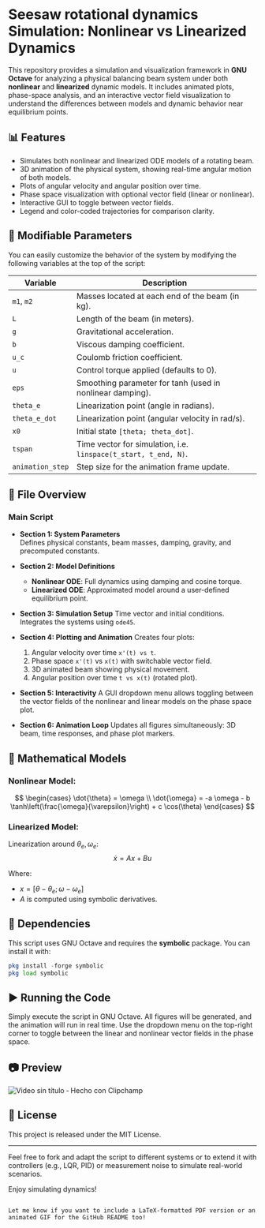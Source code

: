 
# Seesaw rotational dynamics Simulation: Nonlinear vs Linearized Dynamics

This repository provides a simulation and visualization framework in **GNU Octave** for analyzing a physical balancing beam system under both **nonlinear** and **linearized** dynamic models. It includes animated plots, phase-space analysis, and an interactive vector field visualization to understand the differences between models and dynamic behavior near equilibrium points.

## 📊 Features

- Simulates both nonlinear and linearized ODE models of a rotating beam.
- 3D animation of the physical system, showing real-time angular motion of both models.
- Plots of angular velocity and angular position over time.
- Phase space visualization with optional vector field (linear or nonlinear).
- Interactive GUI to toggle between vector fields.
- Legend and color-coded trajectories for comparison clarity.

## 🔧 Modifiable Parameters

You can easily customize the behavior of the system by modifying the following variables at the top of the script:

| Variable        | Description |
|----------------|-------------|
| `m1`, `m2`      | Masses located at each end of the beam (in kg). |
| `L`             | Length of the beam (in meters). |
| `g`             | Gravitational acceleration. |
| `b`             | Viscous damping coefficient. |
| `u_c`           | Coulomb friction coefficient. |
| `u`             | Control torque applied (defaults to 0). |
| `eps`           | Smoothing parameter for tanh (used in nonlinear damping). |
| `theta_e`       | Linearization point (angle in radians). |
| `theta_e_dot`   | Linearization point (angular velocity in rad/s). |
| `x0`            | Initial state `[theta; theta_dot]`. |
| `tspan`         | Time vector for simulation, i.e. `linspace(t_start, t_end, N)`. |
| `animation_step`| Step size for the animation frame update. |

## 📁 File Overview

### Main Script

- **Section 1: System Parameters**  
  Defines physical constants, beam masses, damping, gravity, and precomputed constants.

- **Section 2: Model Definitions**
  - **Nonlinear ODE**: Full dynamics using damping and cosine torque.
  - **Linearized ODE**: Approximated model around a user-defined equilibrium point.

- **Section 3: Simulation Setup**
  Time vector and initial conditions. Integrates the systems using `ode45`.

- **Section 4: Plotting and Animation**
  Creates four plots:
  1. Angular velocity over time `x'(t) vs t`.
  2. Phase space `x'(t)` vs `x(t)` with switchable vector field.
  3. 3D animated beam showing physical movement.
  4. Angular position over time `t vs x(t)` (rotated plot).

- **Section 5: Interactivity**
  A GUI dropdown menu allows toggling between the vector fields of the nonlinear and linear models on the phase space plot.

- **Section 6: Animation Loop**
  Updates all figures simultaneously: 3D beam, time responses, and phase plot markers.

## 🧠 Mathematical Models

### Nonlinear Model:
$$
\begin{cases}
\dot{\theta} = \omega \\
\dot{\omega} = -a \omega - b \tanh\left(\frac{\omega}{\varepsilon}\right) + c \cos(\theta)
\end{cases}
$$

### Linearized Model:
Linearization around $\theta_e, \omega_e$:
$$
\dot{x} = A x + B u
$$

Where:
- $x = [\theta - \theta_e; \omega - \omega_e]$
- $A$ is computed using symbolic derivatives.

## 📌 Dependencies

This script uses GNU Octave and requires the **symbolic** package. You can install it with:
```octave
pkg install -forge symbolic
pkg load symbolic
```

## ▶️ Running the Code

Simply execute the script in GNU Octave. All figures will be generated, and the animation will run in real time. Use the dropdown menu on the top-right corner to toggle between the linear and nonlinear vector fields in the phase space.

## 📷 Preview

![Video sin título ‐ Hecho con Clipchamp](https://github.com/user-attachments/assets/811c2d90-b17a-48ca-a146-57a990ce703f)


## 📜 License

This project is released under the MIT License.

---

Feel free to fork and adapt the script to different systems or to extend it with controllers (e.g., LQR, PID) or measurement noise to simulate real-world scenarios.

Enjoy simulating dynamics!
```

Let me know if you want to include a LaTeX-formatted PDF version or an animated GIF for the GitHub README too!
